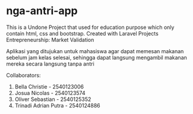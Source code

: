 # nga-antri-app

This is a Undone Project that used for education purpose which only contain html, css and bootstrap. Created with Laravel Projects
Entrepreneurship: Market Validation

Aplikasi yang ditujukan untuk mahasiswa agar dapat memesan makanan sebelum jam kelas selesai, sehingga dapat langsung mengambil makanan mereka secara langsung tanpa antri

Collaborators: 
1. Bella Christie - 2540123006
2. Josua Nicolas - 2540123574
3. Oliver Sebastian - 2540125352
4. Trinadi Adrian Putra - 2540124886
